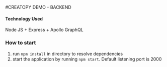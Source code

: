 #CREATOPY DEMO - BACKEND

#### Technology Used
Node JS + Express + Apollo GraphQL  

### How to start
1. run `npm install` in directory to resolve dependencies
3. start the application by running `npm start`. Default listening port is 2000 
